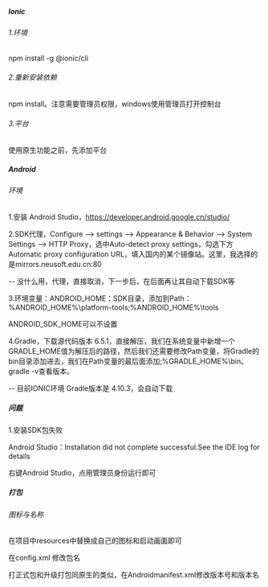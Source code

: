 ##### Ionic

###### 1.环境

npm install -g @ionic/cli



###### 2.重新安装依赖

npm install。注意需要管理员权限，windows使用管理员打开控制台



###### 3.平台

使用原生功能之前，先添加平台



##### Android

###### 环境

1.安装 Android Studio，https://developer.android.google.cn/studio/

2.SDK代理，Configure –> settings –> Appearance & Behavior –> System Settings –> HTTP Proxy，选中Auto-detect proxy settings，勾选下方Automatic proxy configuration URL，填入国内的某个镜像站。这里，我选择的是mirrors.neusoft.edu.cn:80

-- 没什么用，代理，直接取消，下一步后，在后面再让其自动下载SDK等

3.环境变量：ANDROID_HOME：SDK目录，添加到Path：%ANDROID_HOME%\platform-tools;%ANDROID_HOME%\tools

ANDROID_SDK_HOME可以不设置

4.Gradle，下载源代码版本 6.5.1，直接解压，我们在系统变量中新增一个GRADLE_HOME值为解压后的路径，然后我们还需要修改Path变量，将Gradle的bin目录添加进去，我们在Path变量的最后面添加;%GRADLE_HOME%\bin。gradle -v查看版本。

-- 目前IONIC环境 Gradle版本是 4.10.3，会自动下载



##### 问题

1.安装SDK包失败

Android Studio：Installation did not complete successful.See the IDE log for details

右键Android Studio，点用管理员身份运行即可



##### 打包

###### 图标与名称

在项目中resources中替换成自己的图标和启动画面即可

在config.xml 修改包名

打正式包和升级打包同原生的类似，在Androidmanifest.xml修改版本号和版本名

